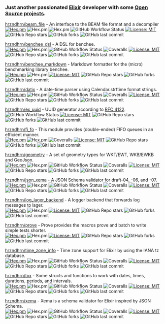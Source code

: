 ### Just another passionated [Elixir](https://elixir-lang.org/) developer with some [Open Source](https://opensource.org/) [projects](https://hex.pm/users/mkruse).

[hrzndhrn/beam_file](https://github.com/hrzndhrn/beam_file#readme) - An interface to the BEAM file format and a decompiler  
[![Hex.pm](https://img.shields.io/hexpm/v/beam_file.svg?style=flat-square)](https://hex.pm/packages/beam_file)
![Hex.pm](https://img.shields.io/hexpm/dt/beam_file?style=flat-square)
![Hex.pm](https://img.shields.io/hexpm/dt/beam_file?style=flat-square)
![GitHub Workflow Status](https://img.shields.io/github/workflow/status/hrzndhrn/beam_file/CI?style=flat-square)
[![License: MIT](https://img.shields.io/badge/License-MIT-yellow.svg?style=flat-square)](https://opensource.org/licenses/MIT)
![GitHub Repo stars](https://img.shields.io/github/stars/hrzndhrn/beam_file?style=flat-square)
![GitHub forks](https://img.shields.io/github/forks/hrzndhrn/beam_file?style=flat-square)
![GitHub last commit](https://img.shields.io/github/last-commit/hrzndhrn/beam_file?style=flat-square)

[hrzndhrn/benchee_dsl](https://github.com/hrzndhrn/benchee_dsl#readme) - A DSL for benchee.  
[![Hex.pm](https://img.shields.io/hexpm/v/benchee_dsl.svg?style=flat-square)](https://hex.pm/packages/benchee_dsl)
![Hex.pm](https://img.shields.io/hexpm/dt/benchee_dsl?style=flat-square)
![GitHub Workflow Status](https://img.shields.io/github/workflow/status/hrzndhrn/benchee_dsl/CI?style=flat-square)
![Coveralls](https://img.shields.io/coveralls/github/hrzndhrn/benchee_dsl?style=flat-square)
[![License: MIT](https://img.shields.io/badge/License-MIT-yellow.svg?style=flat-square)](https://opensource.org/licenses/MIT)
![GitHub Repo stars](https://img.shields.io/github/stars/hrzndhrn/benchee_dsl?style=flat-square)
![GitHub forks](https://img.shields.io/github/forks/hrzndhrn/benchee_dsl?style=flat-square)
![GitHub last commit](https://img.shields.io/github/last-commit/hrzndhrn/benchee_dsl?style=flat-square)

[hrzndhrn/benchee_markdown](https://github.com/hrzndhrn/benchee_markdown#readme) - Markdown formatter for the (micro) benchmarking library benchee.   
[![Hex.pm](https://img.shields.io/hexpm/v/benchee_markdown.svg?style=flat-square)](https://hex.pm/packages/benchee_markdown)
![Hex.pm](https://img.shields.io/hexpm/dt/benchee_markdown?style=flat-square)
[![License: MIT](https://img.shields.io/badge/License-MIT-yellow.svg?style=flat-square)](https://opensource.org/licenses/MIT)
![GitHub Repo stars](https://img.shields.io/github/stars/hrzndhrn/benchee_markdown?style=flat-square)
![GitHub forks](https://img.shields.io/github/forks/hrzndhrn/benchee_markdown?style=flat-square)
![GitHub last commit](https://img.shields.io/github/last-commit/hrzndhrn/benchee_markdown?style=flat-square)

[hrzndhrn/datix](https://github.com/hrzndhrn/datix#readme) - A date-time parser using Calendar.strftime format strings.  
[![Hex.pm](https://img.shields.io/hexpm/v/datix.svg?style=flat-square)](https://hex.pm/packages/datix)
![Hex.pm](https://img.shields.io/hexpm/dt/datix?style=flat-square)
![GitHub Workflow Status](https://img.shields.io/github/workflow/status/hrzndhrn/datix/CI?style=flat-square)
![Coveralls](https://img.shields.io/coveralls/github/hrzndhrn/datix?style=flat-square)
[![License: MIT](https://img.shields.io/badge/License-MIT-yellow.svg?style=flat-square)](https://opensource.org/licenses/MIT)
![GitHub Repo stars](https://img.shields.io/github/stars/hrzndhrn/datix?style=flat-square)
![GitHub forks](https://img.shields.io/github/forks/hrzndhrn/datix?style=flat-square)
![GitHub last commit](https://img.shields.io/github/last-commit/hrzndhrn/datix?style=flat-square)

[hrzndhrn/ex_uuid](https://github.com/hrzndhrn/ex_uuid#readme) - UUID generator according to [RFC 4122](https://www.ietf.org/rfc/rfc4122.txt).  
![GitHub Workflow Status](https://img.shields.io/github/workflow/status/hrzndhrn/ex_uuid/CI?style=flat-square)
[![License: MIT](https://img.shields.io/badge/License-MIT-yellow.svg?style=flat-square)](https://opensource.org/licenses/MIT)
![GitHub Repo stars](https://img.shields.io/github/stars/hrzndhrn/ex_uuid?style=flat-square)
![GitHub forks](https://img.shields.io/github/forks/hrzndhrn/ex_uuid?style=flat-square)
![GitHub last commit](https://img.shields.io/github/last-commit/hrzndhrn/ex_uuid?style=flat-square)

[hrzndhrn/fi_fo](https://github.com/hrzndhrn/fi_fo#readme) - This module provides (double-ended) FIFO queues in an efficient manner.  
[![Hex.pm](https://img.shields.io/hexpm/v/fi_fo.svg?style=flat-square)](https://hex.pm/packages/fi_fo)
![Hex.pm](https://img.shields.io/hexpm/dt/fi_fo?style=flat-square)
![Coveralls](https://img.shields.io/coveralls/github/hrzndhrn/fi_fo?style=flat-square)
[![License: MIT](https://img.shields.io/badge/License-MIT-yellow.svg?style=flat-square)](https://opensource.org/licenses/MIT)
![GitHub Repo stars](https://img.shields.io/github/stars/hrzndhrn/fi_fo?style=flat-square)
![GitHub forks](https://img.shields.io/github/forks/hrzndhrn/fi_fo?style=flat-square)
![GitHub last commit](https://img.shields.io/github/last-commit/hrzndhrn/fi_fo?style=flat-square)

[hrzndhrn/geometry](https://github.com/hrzndhrn/geometry#readme) - A set of geometry types for WKT/EWT, WKB/EWKB and GeoJson.  
[![Hex.pm](https://img.shields.io/hexpm/v/geometry.svg?style=flat-square)](https://hex.pm/packages/geometry)
![Hex.pm](https://img.shields.io/hexpm/dt/geometry?style=flat-square)
![GitHub Workflow Status](https://img.shields.io/github/workflow/status/hrzndhrn/geometry/CI?style=flat-square)
![Coveralls](https://img.shields.io/coveralls/github/hrzndhrn/geometry?style=flat-square)
[![License: MIT](https://img.shields.io/badge/License-MIT-yellow.svg?style=flat-square)](https://opensource.org/licenses/MIT)
![GitHub Repo stars](https://img.shields.io/github/stars/hrzndhrn/geometry?style=flat-square)
![GitHub forks](https://img.shields.io/github/forks/hrzndhrn/geometry?style=flat-square)
![GitHub last commit](https://img.shields.io/github/last-commit/hrzndhrn/geometry?style=flat-square)

[hrzndhrn/json_xema](https://github.com/hrzndhrn/json_xema#readme) - A JSON Schema validator for draft-04, -06, and -07.  
[![Hex.pm](https://img.shields.io/hexpm/v/json_xema.svg?style=flat-square)](https://hex.pm/packages/json_xema)
![Hex.pm](https://img.shields.io/hexpm/dt/json_xema?style=flat-square)
![GitHub Workflow Status](https://img.shields.io/github/workflow/status/hrzndhrn/json_xema/CI?style=flat-square)
![Coveralls](https://img.shields.io/coveralls/github/hrzndhrn/json_xema?style=flat-square)
[![License: MIT](https://img.shields.io/badge/License-MIT-yellow.svg?style=flat-square)](https://opensource.org/licenses/MIT)
![GitHub Repo stars](https://img.shields.io/github/stars/hrzndhrn/json_xema?style=flat-square)
![GitHub forks](https://img.shields.io/github/forks/hrzndhrn/json_xema?style=flat-square)
![GitHub last commit](https://img.shields.io/github/last-commit/hrzndhrn/json_xema?style=flat-square)

[hrzndhrn/log_lager_backend](https://github.com/hrzndhrn/log_lager_backend#readme) - A logger backend that forwards log messages to lager.  
[![Hex.pm](https://img.shields.io/hexpm/v/log_lager_backend.svg?style=flat-square)](https://hex.pm/packages/log_lager_backend)
![Hex.pm](https://img.shields.io/hexpm/dt/log_lager_backend?style=flat-square)
[![License: MIT](https://img.shields.io/badge/License-MIT-yellow.svg?style=flat-square)](https://opensource.org/licenses/MIT)
![GitHub Repo stars](https://img.shields.io/github/stars/hrzndhrn/log_lager_backend?style=flat-square)
![GitHub forks](https://img.shields.io/github/forks/hrzndhrn/log_lager_backend?style=flat-square)
![GitHub last commit](https://img.shields.io/github/last-commit/hrzndhrn/log_lager_backend?style=flat-square)

[hrzndhrn/prove](https://github.com/hrzndhrn/prove#readme) - Prove provides the macros prove and batch to write simple tests shorter.  
[![Hex.pm](https://img.shields.io/hexpm/v/prove.svg?style=flat-square)](https://hex.pm/packages/prove)
![Hex.pm](https://img.shields.io/hexpm/dt/prove?style=flat-square)
[![License: MIT](https://img.shields.io/badge/License-MIT-yellow.svg?style=flat-square)](https://opensource.org/licenses/MIT)
![GitHub Repo stars](https://img.shields.io/github/stars/hrzndhrn/prove?style=flat-square)
![GitHub forks](https://img.shields.io/github/forks/hrzndhrn/prove?style=flat-square)
![GitHub last commit](https://img.shields.io/github/last-commit/hrzndhrn/prove?style=flat-square)

[hrzndhrn/time_zone_info](https://github.com/hrzndhrn/time_zone_info#readme) - Time zone support for Elixir by using the IANA tz database.    
[![Hex.pm](https://img.shields.io/hexpm/v/time_zone_info.svg?style=flat-square)](https://hex.pm/packages/time_zone_info)
![Hex.pm](https://img.shields.io/hexpm/dt/time_zone_info?style=flat-square)
![GitHub Workflow Status](https://img.shields.io/github/workflow/status/hrzndhrn/time_zone_info/CI?style=flat-square)
![Coveralls](https://img.shields.io/coveralls/github/hrzndhrn/time_zone_info?style=flat-square)
[![License: MIT](https://img.shields.io/badge/License-MIT-yellow.svg?style=flat-square)](https://opensource.org/licenses/MIT)
![GitHub Repo stars](https://img.shields.io/github/stars/hrzndhrn/time_zone_info?style=flat-square)
![GitHub forks](https://img.shields.io/github/forks/hrzndhrn/time_zone_info?style=flat-square)
![GitHub last commit](https://img.shields.io/github/last-commit/hrzndhrn/time_zone_info?style=flat-square)

[hrzndhrn/tox](https://github.com/hrzndhrn/tox#readme) - Some structs and functions to work with dates, times, durations, periods, and intervals.      
[![Hex.pm](https://img.shields.io/hexpm/v/tox.svg?style=flat-square)](https://hex.pm/packages/tox)
![Hex.pm](https://img.shields.io/hexpm/dt/tox?style=flat-square)
![GitHub Workflow Status](https://img.shields.io/github/workflow/status/hrzndhrn/tox/CI?style=flat-square)
![Coveralls](https://img.shields.io/coveralls/github/hrzndhrn/tox?style=flat-square)
[![License: MIT](https://img.shields.io/badge/License-MIT-yellow.svg?style=flat-square)](https://opensource.org/licenses/MIT)
![GitHub Repo stars](https://img.shields.io/github/stars/hrzndhrn/tox?style=flat-square)
![GitHub forks](https://img.shields.io/github/forks/hrzndhrn/tox?style=flat-square)
![GitHub last commit](https://img.shields.io/github/last-commit/hrzndhrn/tox?style=flat-square)

[hrzndhrn/xema](https://github.com/hrzndhrn/xema#readme) - Xema is a schema validator for Elixir inspired by JSON Schema.  
[![Hex.pm](https://img.shields.io/hexpm/v/xema.svg?style=flat-square)](https://hex.pm/packages/xema)
![Hex.pm](https://img.shields.io/hexpm/dt/xema?style=flat-square)
![GitHub Workflow Status](https://img.shields.io/github/workflow/status/hrzndhrn/xema/CI?style=flat-square)
![Coveralls](https://img.shields.io/coveralls/github/hrzndhrn/xema?style=flat-square)
[![License: MIT](https://img.shields.io/badge/License-MIT-yellow.svg?style=flat-square)](https://opensource.org/licenses/MIT)
![GitHub Repo stars](https://img.shields.io/github/stars/hrzndhrn/xema?style=flat-square)
![GitHub forks](https://img.shields.io/github/forks/hrzndhrn/xema?style=flat-square)
![GitHub last commit](https://img.shields.io/github/last-commit/hrzndhrn/xema?style=flat-square)
